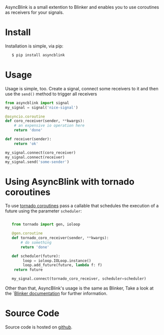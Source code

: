 AsyncBlink is a small extention to Blinker and enables you to use
coroutines as receivers for your signals.

Install
=======

Installation is simple, via pip:

```sh
   $ pip install asyncblink
```


Usage
=====

Usage is simple, too. Create a signal, connect some receivers to it
and then use the ``send()`` method to trigger all receivers

```python
from asyncblink import signal
my_signal = signal('nice-signal')

@asyncio.coroutine
def coro_receiver(sender, **kwargs):
    # an expensive io operation here
    return 'done'

def receiver(sender):
    return 'ok'

my_signal.connect(coro_receiver)
my_signal.connect(receiver)
my_signal.send('some-sender')
```

Using AsyncBlink with tornado coroutines
========================================

To use [tornado coroutines](http://www.tornadoweb.org/en/stable/gen.html)
pass a callable that schedules the execution of a future
using the parameter ``scheduler``:

```python

   from tornado import gen, ioloop

   @gen.coroutine
   def tornado_coro_receiver(sender, **kwargs):
       # do something
       return 'done'

   def scheduler(future):
        loop = ioloop.IOLoop.instance()
        loop.add_future(future, lambda f: f)
	return future

   my_signal.connect(tornado_coro_receiver, scheduler=scheduler)
```

Other than that, AsyncBlink's usage is the same as Blinker, Take a look at the
`[Blinker documentation](http://pythonhosted.org/blinker/) for further
information.


Source Code
===========

Source code is hosted on [github](https://github.com/jucacrispim/asyncblink).
